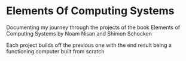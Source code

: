 # Elements Of Computing Systems

Documenting my journey through the projects of the book Elements of Computing Systems by Noam Nisan and Shimon Schocken

Each project builds off the previous one with the end result being a functioning computer built from scratch
